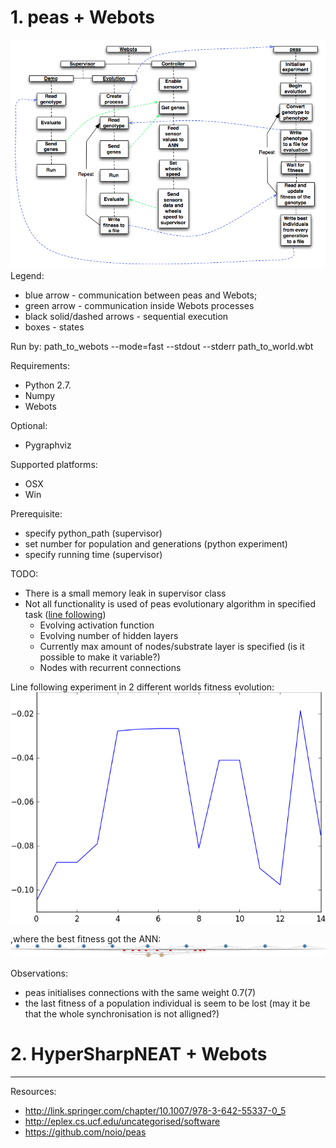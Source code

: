 # 1. peas + Webots
![alt text](https://raw.githubusercontent.com/rememmber/hwu/master/peas/docs/webots_peas_integration.png "Logo Title Text 1")
Legend:
* blue arrow - communication between peas and Webots;
* green arrow - communication inside Webots processes
* black solid/dashed arrows - sequential execution
* boxes - states

Run by:
  path_to_webots --mode=fast --stdout --stderr path_to_world.wbt

Requirements:
* Python 2.7.
* Numpy
* Webots

Optional:
* Pygraphviz

Supported platforms:
* OSX
* Win

Prerequisite:
* specify python_path (supervisor)
* set number for population and generations (python experiment)
* specify running time (supervisor)

TODO:
* There is a small memory leak in supervisor class
* Not all functionality is used of peas evolutionary algorithm in specified task ([line following](https://raw.githubusercontent.com/rememmber/hwu/master/peas/peas/test/line_following_webots.py))
  * Evolving activation function
  * Evolving number of hidden layers
  * Currently max amount of nodes/substrate layer is specified (is it possible to make it variable?)
  * Nodes with recurrent connections

Line following experiment in 2 different worlds fitness evolution:
![alt text](https://raw.githubusercontent.com/rememmber/hwu/master/peas/Webots/controllers/advanced_genetic_algorithm_supervisor/stats/fitness_evolution.png "Logo Title Text 1")

,where the best fitness got the ANN:
![alt text](https://raw.githubusercontent.com/rememmber/hwu/master/peas/Webots/controllers/advanced_genetic_algorithm_supervisor/stats/gen13.png "Logo Title Text 1")

Observations:
* peas initialises connections with the same weight 0.7(7)
* the last fitness of a population individual is seem to be lost (may it be that the whole synchronisation is not alligned?)

# 2. HyperSharpNEAT + Webots


-------
Resources:
* http://link.springer.com/chapter/10.1007/978-3-642-55337-0_5
* http://eplex.cs.ucf.edu/uncategorised/software
* https://github.com/noio/peas
